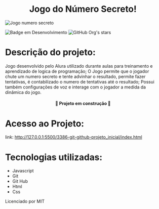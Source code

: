 <h1 align="center"> Jogo do Número Secreto! </h1>

<img src="https://imgur.com/a/24MFkJn" alt="Jogo numero secreto">

![Badge em Desenvolvimento](http://img.shields.io/static/v1?label=STATUS&message=EM%20DESENVOLVIMENTO&color=GREEN&style=for-the-badge)
![GitHub Org's stars](https://img.shields.io/github/stars/camilafernanda?style=social)

# Descrição do projeto:
Jogo desenvolvido pelo Alura utilizado durante aulas para treinamento e aprendizado de logica de programação; 
O Jogo permite que o jogador chute um numero secreto e tente advinhar o resultado, permite fazer tentativas, é contabilizado o numero de tentativas até o resultado;
Possui também configurações de voz e interage com o jogador a medida da dinâmica do jogo.

<h4 align="center">
  🚧 Projeto em construção 🚧
</h4>

# Acesso ao Projeto:
link: http://127.0.0.1:5500/3386-git-github-projeto_inicial/index.html

# Tecnologias utilizadas: 
- Javascript
- Git
- Git Hub
- Html
- Css

Licenciado por MIT
